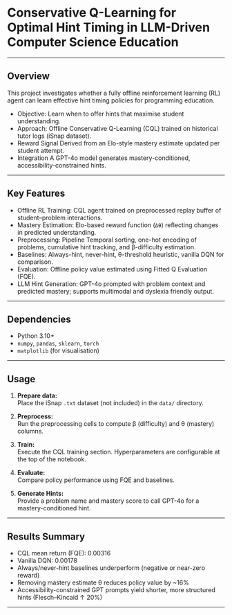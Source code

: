 # Conservative Q-Learning for Optimal Hint Timing in LLM-Driven Computer Science Education

---

## Overview
This project investigates whether a fully offline reinforcement learning (RL) agent can learn effective hint timing policies for programming education.

- Objective: Learn when to offer hints that maximise student understanding.
- Approach: Offline Conservative Q-Learning (CQL) trained on historical tutor logs (iSnap dataset).
- Reward Signal Derived from an Elo-style mastery estimate updated per student attempt.
- Integration A GPT-4o model generates mastery-conditioned, accessibility-constrained hints.

---

## Key Features
- Offline RL Training: CQL agent trained on preprocessed replay buffer of student–problem interactions.
- Mastery Estimation: Elo-based reward function (`Δθ`) reflecting changes in predicted understanding.
- Preprocessing: Pipeline Temporal sorting, one-hot encoding of problems, cumulative hint tracking, and β-difficulty estimation.
- Baselines: Always-hint, never-hint, θ-threshold heuristic, vanilla DQN for comparison.
- Evaluation: Offline policy value estimated using Fitted Q Evaluation (FQE).
- LLM Hint Generation: GPT-4o prompted with problem context and predicted mastery; supports multimodal and dyslexia friendly output.

---

## Dependencies
- Python 3.10+
- `numpy`, `pandas`, `sklearn`, `torch`
- `matplotlib` (for visualisation)

---

## Usage
1. **Prepare data:**  
   Place the iSnap `.txt` dataset (not included) in the `data/` directory.

2. **Preprocess:**  
   Run the preprocessing cells to compute β (difficulty) and θ (mastery) columns.

3. **Train:**  
   Execute the CQL training section. Hyperparameters are configurable at the top of the notebook.

4. **Evaluate:**  
   Compare policy performance using FQE and baselines.

5. **Generate Hints:**  
   Provide a problem name and mastery score to call GPT-4o for a mastery-conditioned hint.

---

## Results Summary
- CQL mean return (FQE): 0.00316
- Vanilla DQN: 0.00178
- Always/never-hint baselines underperform (negative or near-zero reward)
- Removing mastery estimate θ reduces policy value by ~16%
- Accessibility-constrained GPT prompts yield shorter, more structured hints (Flesch–Kincaid ↑ 20%)

---
